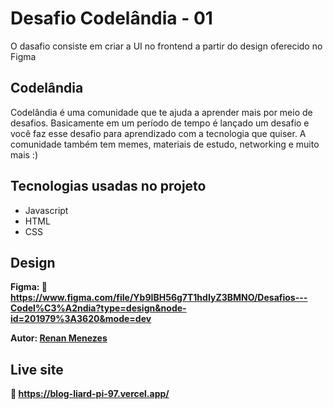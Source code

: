 # Desafio Codelândia - 01

O dasafio consiste em criar a UI no frontend a partir do design oferecido no Figma

## Codelândia
Codelândia é uma comunidade que te ajuda a aprender mais por meio de desafios. Basicamente em um período de tempo é lançado um desafio e você faz esse desafio para aprendizado com a tecnologia que quiser. A comunidade também tem memes, materiais de estudo, networking e muito mais :)

## Tecnologias usadas no projeto
- Javascript
- HTML
- CSS

## Design
**Figma: 🔗️ https://www.figma.com/file/Yb9IBH56g7T1hdIyZ3BMNO/Desafios---Codel%C3%A2ndia?type=design&node-id=201979%3A3620&mode=dev**

**Autor: [Renan Menezes](https://www.linkedin.com/in/menezesrenan/)**

## Live site
**🔗️ https://blog-liard-pi-97.vercel.app/**
